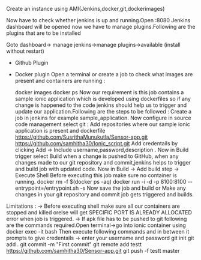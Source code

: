 Create an instance using AMI(Jenkins,docker,git,dockerimages)

Now have to check whether jenkins is up and running.Open 
                          <ipaddress>:8080
Jenkins dashboard will be opened now we have to manage plugins.Following are the plugins that are to be installed

  Goto dashboard-> manage jenkins->manage plugins->available (install without restart)
  
  - Github Plugin
  - Docker plugin
  Open a terminal or create a job to check what images are present and containers are running : 

      docker images
      docker ps
  Now our requirement is this job contains a sample ionic application which is developed using dockerfiles so if any change is happened to the code jenkins should help us to trigger and update our application.Following are the steps to be followed :
      Create a job in jenkins for example sample_application.
      Now configure in source code management select git :
          Add repositories where our sample ionic application is present and dockerfile
                 https://github.com/SusrithaMunukutla/Sensor-app.git 
                 https://github.com/samhitha30/Ionic_script.git
          Add credentails by clicking Add -> Include username,password,description .
      Now in Build trigger select Build when a change is pushed to GitHub, when any changes made to our git repository and commit,jenkins helps to trigger and build job with updated code.
      Now in Build -> Add build step -> Execute Shell
          Before executing this job make sure no container is running.
              docker rm -f $(docker ps -aq)
                docker run -i -d -p 8100:8100 --entrypoint=/entrypoint.sh <image-tag> -s
      Now save the job and build 
                       or
      Make any changes in your git repository and commit job gets triggered and builds.

Limitations :
 -> Before executing shell make sure all our containers are stopped and killed orelse will get SPECIFIC PORT IS ALREADY ALLOCATED error when job is triggered.
 -> If apk file has to be pushed to git following are the commands required.Open terminal->go into ionic container using
            docker exec -it <container-id> bash
            Then execute following commands and in between it prompts to give credentails -> enter your username and password 
             git init
             git add .
             git commit -m "First commit"
             git remote add testt https://github.com/samhitha30/Sensor-app.git
             git push -f testt master

         
              
